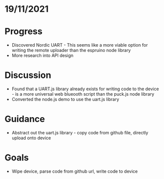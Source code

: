 # 19/11/2021 #
# Progress
- Discovered Nordic UART - This seems like a more viable option for writing the remote uploader than the espruino node library
- More research into API design
# Discussion
- Found that a UART.js library already exists for writing code to the device - is a more universal web blueooth script than the puck.js node library
- Converted the node.js demo to use the uart.js library
# Guidance #
- Abstract out the uart.js library - copy code from github file, directly upload onto device
# Goals #
- Wipe device, parse code from github url, write code to device

